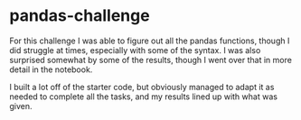 # pandas-challenge
For this challenge I was able to figure out all the pandas functions, though I did struggle at times, especially with some of the syntax. I was also surprised somewhat by some of the results, though I went over that in more detail in the notebook.

I built a lot off of the starter code, but obviously managed to adapt it as needed to complete all the tasks, and my results lined up with what was given.
